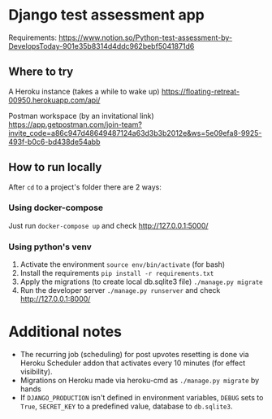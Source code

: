 # Django test assessment app
Requirements: https://www.notion.so/Python-test-assessment-by-DevelopsToday-901e35b8314d4ddc962bebf5041871d6

## Where to try
A Heroku instance (takes a while to wake up) https://floating-retreat-00950.herokuapp.com/api/

Postman workspace (by an invitational link) https://app.getpostman.com/join-team?invite_code=a86c947d48649487124a63d3b3b2012e&ws=5e09efa8-9925-493f-b0c6-bd438de54abb

## How to run locally
After `cd` to a project's folder there are 2 ways:

### Using docker-compose
Just run `docker-compose up` and check http://127.0.0.1:5000/


### Using python's venv
1) Activate the environment `source env/bin/activate` (for bash)
1) Install the requirements `pip install -r requirements.txt`   
1) Apply the migrations (to create local db.sqlite3 file) `./manage.py migrate`
1) Run the developer server `./manage.py runserver` and check http://127.0.0.1:8000/

# Additional notes
- The recurring job (scheduling) for post upvotes resetting is done via Heroku Scheduler addon that activates every 10 minutes (for effect visibility).
- Migrations on Heroku made via heroku-cmd as `./manage.py migrate` by hands
- If `DJANGO_PRODUCTION` isn't defined in environment variables, `DEBUG` sets to `True`, `SECRET_KEY` to a predefined value, database to `db.sqlite3`.
  
